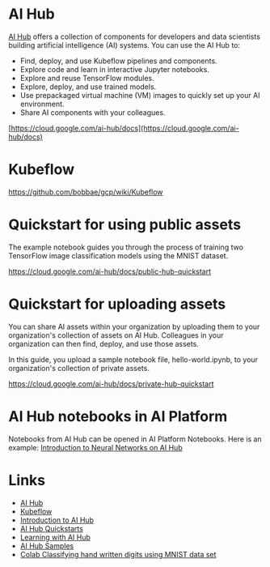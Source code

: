 
# AI Hub

[AI Hub](https://aihub.cloud.google.com/u/0/) offers a collection of components for developers and data scientists building artificial intelligence (AI) systems. You can use the AI Hub to:

- Find, deploy, and use Kubeflow pipelines and components.
- Explore code and learn in interactive Jupyter notebooks.
- Explore and reuse TensorFlow modules.
- Explore, deploy, and use trained models.
- Use prepackaged virtual machine (VM) images to quickly set up your AI environment.
- Share AI components with your colleagues.


[https://cloud.google.com/ai-hub/docs](https://cloud.google.com/ai-hub/docs)

# Kubeflow

https://github.com/bobbae/gcp/wiki/Kubeflow 

# Quickstart for using public assets

The example notebook guides you through the process of training two TensorFlow image classification models using the MNIST dataset.

https://cloud.google.com/ai-hub/docs/public-hub-quickstart

# Quickstart for uploading assets

You can share AI assets within your organization by uploading them to your organization's collection of assets on AI Hub. Colleagues in your organization can then find, deploy, and use those assets.

In this guide, you upload a sample notebook file, hello-world.ipynb, to your organization's collection of private assets.

https://cloud.google.com/ai-hub/docs/private-hub-quickstart

# AI Hub notebooks in AI Platform

Notebooks from AI Hub can be opened in AI Platform Notebooks. Here is an example:
[Introduction to Neural Networks on AI Hub](https://aihub.cloud.google.com/p/products%2Fbda88ef5-fbf1-4d54-8d61-51433f30cb47)

# Links

- [AI Hub](https://aihub.cloud.google.com/u/0/)
- [Kubeflow](https://www.kubeflow.org/)
- [Introduction to AI Hub](https://cloud.google.com/ai-hub/docs/introduction)
- [AI Hub Quickstarts](https://cloud.google.com/ai-hub/docs/quickstarts)
- [Learning with AI Hub](https://cloud.google.com/ai-hub/docs/learn)
- [AI Hub Samples](https://cloud.google.com/ai-hub/docs/samples)
- [Colab Classifying hand written digits using MNIST data set](https://colab.research.google.com/notebooks/mlcc/multi-class_classification_of_handwritten_digits.ipynb)
